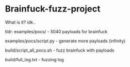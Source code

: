 # Brainfuck-fuzz-project

What is it? idk..

tldr: 
examples/pocs/ - 5040 payloads for brainfuck

examples/pocs/script.py - generate more payloads (infinity)

build/script_all_pocs.sh - fuzz brainfuck with payloads

build/full_log.txt - fuzzing log
